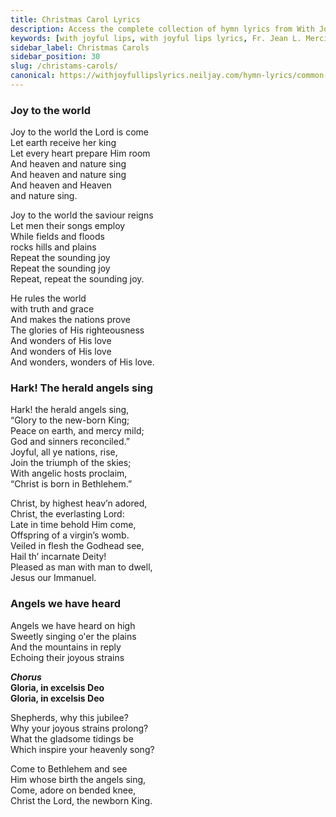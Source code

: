 ```yaml
---
title: Christmas Carol Lyrics
description: Access the complete collection of hymn lyrics from With Joyful Lips by Fr. Jean L. Mercier. Twelfth Revised Edition.
keywords: [with joyful lips, with joyful lips lyrics, Fr. Jean L. Mercier, hymn lyrics, twelfth revised edition]
sidebar_label: Christmas Carols
sidebar_position: 30
slug: /christams-carols/
canonical: https://withjoyfullipslyrics.neiljay.com/hymn-lyrics/common-hymns/
---
```


### Joy to the world

Joy to the world the Lord is come<br />
Let earth receive her king<br />
Let every heart prepare Him room<br />
And heaven and nature sing<br />
And heaven and nature sing<br />
And heaven and Heaven<br />
and nature sing.<br />

Joy to the world the saviour reigns<br />
Let men their songs employ<br />
While fields and floods<br />
rocks hills and plains<br />
Repeat the sounding joy<br />
Repeat the sounding joy<br />
Repeat, repeat the sounding joy.<br />

He rules the world<br />
with truth and grace<br />
And makes the nations prove<br />
The glories of His righteousness<br />
And wonders of His love<br />
And wonders of His love<br />
And wonders, wonders of His love.<br />

### Hark! The herald angels sing

Hark! the herald angels sing,<br />
“Glory to the new-born King;<br />
Peace on earth, and mercy mild;<br />
God and sinners reconciled.”<br />
Joyful, all ye nations, rise,<br />
Join the triumph of the skies;<br />
With angelic hosts proclaim,<br />
“Christ is born in Bethlehem.”<br />

Christ, by highest heav’n adored,<br />
Christ, the everlasting Lord:<br />
Late in time behold Him come,<br />
Offspring of a virgin’s womb.<br />
Veiled in flesh the Godhead see,<br />
Hail th’ incarnate Deity!<br />
Pleased as man with man to dwell,<br />
Jesus our Immanuel.<br />

### Angels we have heard

Angels we have heard on high<br />
Sweetly singing o'er the plains<br />
And the mountains in reply<br />
Echoing their joyous strains<br />

***Chorus***<br />
**Gloria, in excelsis Deo**<br />
**Gloria, in excelsis Deo**<br />

Shepherds, why this jubilee?<br />
Why your joyous strains prolong?<br />
What the gladsome tidings be<br />
Which inspire your heavenly song?<br />

Come to Bethlehem and see<br />
Him whose birth the angels sing,<br />
Come, adore on bended knee,<br />
Christ the Lord, the newborn King.<br />